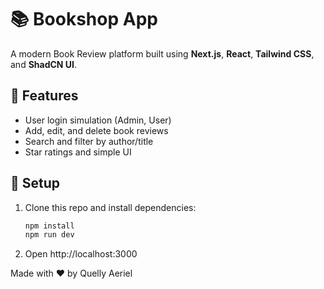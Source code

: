 # 📚 Bookshop App

A modern Book Review platform built using **Next.js**, **React**, **Tailwind CSS**, and **ShadCN UI**.

## 🧩 Features
- User login simulation (Admin, User)
- Add, edit, and delete book reviews
- Search and filter by author/title
- Star ratings and simple UI

## 🚀 Setup
1. Clone this repo and install dependencies:
   ```bash
   npm install
   npm run dev
   ```
2. Open http://localhost:3000

Made with ❤️ by Quelly Aeriel

